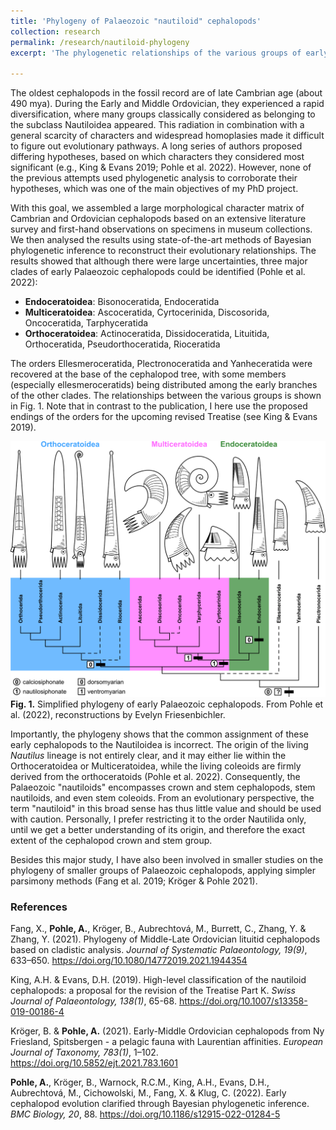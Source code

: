 ```yaml
---
title: 'Phylogeny of Palaeozoic "nautiloid" cephalopods'
collection: research
permalink: /research/nautiloid-phylogeny
excerpt: 'The phylogenetic relationships of the various groups of early Palaeozoic "nautiloid" cephalopods were unclear for a long time. Together with an international team of colleagues, I carried out the first phylogenetic analysis of these taxa, applying modern Bayesian methods.'

---
```


The oldest cephalopods in the fossil record are of late Cambrian age (about 490 mya). During the Early and Middle Ordovician, they experienced a rapid diversification, where many groups classically considered as belonging to the subclass Nautiloidea appeared. This radiation in combination with a general scarcity of characters and widespread homoplasies made it difficult to figure out evolutionary pathways. A long series of authors proposed differing hypotheses, based on which characters they considered most significant (e.g., King & Evans 2019; Pohle et al. 2022). However, none of the previous attempts used phylogenetic analysis to corroborate their hypotheses, which was one of the main objectives of my PhD project.

With this goal, we assembled a large morphological character matrix of Cambrian and Ordovician cephalopods based on an extensive literature survey and first-hand observations on specimens in museum collections. We then analysed the results using state-of-the-art methods of Bayesian phylogenetic inference to reconstruct their evolutionary relationships. The results showed that although there were large uncertainties, three major clades of early Palaeozoic cephalopods could be identified (Pohle et al. 2022):

- **Endoceratoidea**: Bisonoceratida, Endoceratida
- **Multiceratoidea**: Ascoceratida, Cyrtocerinida, Discosorida, Oncoceratida, Tarphyceratida
- **Orthoceratoidea**: Actinoceratida, Dissidoceratida, Lituitida, Orthoceratida, Pseudorthoceratida, Rioceratida

The orders Ellesmeroceratida, Plectronoceratida and Yanheceratida were recovered at the base of the cephalopod tree, with some members (especially ellesmeroceratids) being distributed among the early branches of the other clades. The relationships between the various groups is shown in Fig. 1. Note that in contrast to the publication, I here use the proposed endings of the orders for the upcoming revised Treatise (see King & Evans 2019).

![Early cephalopod phylogeny](/images/nautphylo-simple.svg)  
**Fig. 1.** Simplified phylogeny of early Palaeozoic cephalopods. From Pohle et al. (2022), reconstructions by Evelyn Friesenbichler.

Importantly, the phylogeny shows that the common assignment of these early cephalopods to the Nautiloidea is incorrect. The origin of the living *Nautilus* lineage is not entirely clear, and it may either lie within the Orthoceratoidea or Multiceratoidea, while the living coleoids are firmly derived from the orthoceratoids (Pohle et al. 2022). Consequently, the Palaeozoic "nautiloids" encompasses crown and stem cephalopods, stem nautiloids, and even stem coleoids. From an evolutionary perspective, the term "nautiloid" in this broad sense has thus little value and should be used with caution. Personally, I prefer restricting it to the order Nautilida only, until we get a better understanding of its origin, and therefore the exact extent of the cephalopod crown and stem group.

Besides this major study, I have also been involved in smaller studies on the phylogeny of smaller groups of Palaeozoic cephalopods, applying simpler parsimony methods (Fang et al. 2019; Kröger & Pohle 2021).

### References
Fang, X., **Pohle, A.**, Kröger, B., Aubrechtová, M., Burrett, C., Zhang, Y. & Zhang, Y. (2021). Phylogeny of Middle-Late Ordovician lituitid cephalopods based on cladistic analysis. *Journal of Systematic Palaeontology, 19(9)*, 633–650. <https://doi.org/10.1080/14772019.2021.1944354>

King, A.H. & Evans, D.H. (2019). High-level classification of the nautiloid cephalopods: a proposal for the revision of the Treatise Part K. *Swiss Journal of Palaeontology, 138(1)*, 65-68. <https://doi.org/10.1007/s13358-019-00186-4>

Kröger, B. & **Pohle, A.** (2021). Early-Middle Ordovician cephalopods from Ny Friesland, Spitsbergen - a pelagic fauna with Laurentian affinities. *European Journal of Taxonomy, 783(1)*, 1–102. <https://doi.org/10.5852/ejt.2021.783.1601>

**Pohle, A.**, Kröger, B., Warnock, R.C.M., King, A.H., Evans, D.H., Aubrechtová, M., Cichowolski, M., Fang, X. & Klug, C. (2022). Early cephalopod evolution clarified through Bayesian phylogenetic inference. *BMC Biology, 20*, 88. <https://doi.org/10.1186/s12915-022-01284-5>

